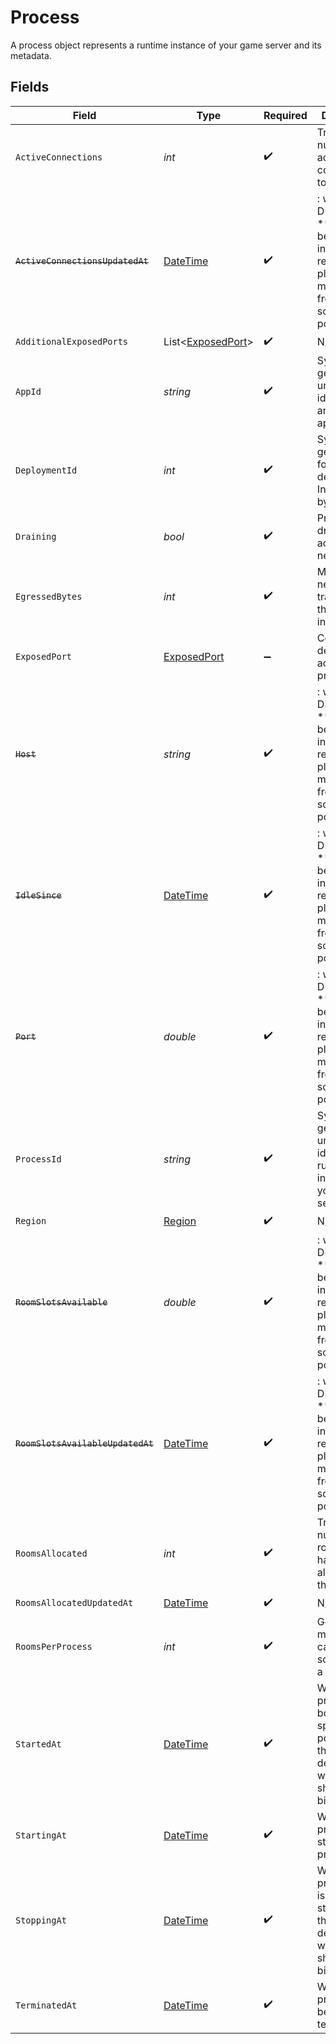 # Process

A process object represents a runtime instance of your game server and its metadata.


## Fields

| Field                                                                                                                   | Type                                                                                                                    | Required                                                                                                                | Description                                                                                                             | Example                                                                                                                 |
| ----------------------------------------------------------------------------------------------------------------------- | ----------------------------------------------------------------------------------------------------------------------- | ----------------------------------------------------------------------------------------------------------------------- | ----------------------------------------------------------------------------------------------------------------------- | ----------------------------------------------------------------------------------------------------------------------- |
| `ActiveConnections`                                                                                                     | *int*                                                                                                                   | :heavy_check_mark:                                                                                                      | Tracks the number of active connections to a process.                                                                   | 10                                                                                                                      |
| ~~`ActiveConnectionsUpdatedAt`~~                                                                                        | [DateTime](https://learn.microsoft.com/en-us/dotnet/api/system.datetime?view=net-5.0)                                   | :heavy_check_mark:                                                                                                      | : warning: ** DEPRECATED **: This will be removed in a future release, please migrate away from it as soon as possible. |                                                                                                                         |
| `AdditionalExposedPorts`                                                                                                | List<[ExposedPort](../../Models/Shared/ExposedPort.md)>                                                                 | :heavy_check_mark:                                                                                                      | N/A                                                                                                                     | [{"host":"1.proxy.hathora.dev","name":"debug","port":72941,"transportType":"tcp"}]                                      |
| `AppId`                                                                                                                 | *string*                                                                                                                | :heavy_check_mark:                                                                                                      | System generated unique identifier for an application.                                                                  | app-af469a92-5b45-4565-b3c4-b79878de67d2                                                                                |
| `DeploymentId`                                                                                                          | *int*                                                                                                                   | :heavy_check_mark:                                                                                                      | System generated id for a deployment. Increments by 1.                                                                  | 1                                                                                                                       |
| `Draining`                                                                                                              | *bool*                                                                                                                  | :heavy_check_mark:                                                                                                      | Process in drain will not accept any new rooms.                                                                         |                                                                                                                         |
| `EgressedBytes`                                                                                                         | *int*                                                                                                                   | :heavy_check_mark:                                                                                                      | Measures network traffic leaving the process in bytes.                                                                  | 435                                                                                                                     |
| `ExposedPort`                                                                                                           | [ExposedPort](../../Models/Shared/ExposedPort.md)                                                                       | :heavy_minus_sign:                                                                                                      | Connection details for an active process.                                                                               |                                                                                                                         |
| ~~`Host`~~                                                                                                              | *string*                                                                                                                | :heavy_check_mark:                                                                                                      | : warning: ** DEPRECATED **: This will be removed in a future release, please migrate away from it as soon as possible. |                                                                                                                         |
| ~~`IdleSince`~~                                                                                                         | [DateTime](https://learn.microsoft.com/en-us/dotnet/api/system.datetime?view=net-5.0)                                   | :heavy_check_mark:                                                                                                      | : warning: ** DEPRECATED **: This will be removed in a future release, please migrate away from it as soon as possible. |                                                                                                                         |
| ~~`Port`~~                                                                                                              | *double*                                                                                                                | :heavy_check_mark:                                                                                                      | : warning: ** DEPRECATED **: This will be removed in a future release, please migrate away from it as soon as possible. |                                                                                                                         |
| `ProcessId`                                                                                                             | *string*                                                                                                                | :heavy_check_mark:                                                                                                      | System generated unique identifier to a runtime instance of your game server.                                           | cbfcddd2-0006-43ae-996c-995fff7bed2e                                                                                    |
| `Region`                                                                                                                | [Region](../../Models/Shared/Region.md)                                                                                 | :heavy_check_mark:                                                                                                      | N/A                                                                                                                     |                                                                                                                         |
| ~~`RoomSlotsAvailable`~~                                                                                                | *double*                                                                                                                | :heavy_check_mark:                                                                                                      | : warning: ** DEPRECATED **: This will be removed in a future release, please migrate away from it as soon as possible. |                                                                                                                         |
| ~~`RoomSlotsAvailableUpdatedAt`~~                                                                                       | [DateTime](https://learn.microsoft.com/en-us/dotnet/api/system.datetime?view=net-5.0)                                   | :heavy_check_mark:                                                                                                      | : warning: ** DEPRECATED **: This will be removed in a future release, please migrate away from it as soon as possible. |                                                                                                                         |
| `RoomsAllocated`                                                                                                        | *int*                                                                                                                   | :heavy_check_mark:                                                                                                      | Tracks the number of rooms that have been allocated to the process.                                                     | 1                                                                                                                       |
| `RoomsAllocatedUpdatedAt`                                                                                               | [DateTime](https://learn.microsoft.com/en-us/dotnet/api/system.datetime?view=net-5.0)                                   | :heavy_check_mark:                                                                                                      | N/A                                                                                                                     |                                                                                                                         |
| `RoomsPerProcess`                                                                                                       | *int*                                                                                                                   | :heavy_check_mark:                                                                                                      | Governs how many [rooms](https://hathora.dev/docs/concepts/hathora-entities#room) can be scheduled in a process.        | 3                                                                                                                       |
| `StartedAt`                                                                                                             | [DateTime](https://learn.microsoft.com/en-us/dotnet/api/system.datetime?view=net-5.0)                                   | :heavy_check_mark:                                                                                                      | When the process bound to the specified port. We use this to determine when we should start billing.                    |                                                                                                                         |
| `StartingAt`                                                                                                            | [DateTime](https://learn.microsoft.com/en-us/dotnet/api/system.datetime?view=net-5.0)                                   | :heavy_check_mark:                                                                                                      | When the process started being provisioned.                                                                             |                                                                                                                         |
| `StoppingAt`                                                                                                            | [DateTime](https://learn.microsoft.com/en-us/dotnet/api/system.datetime?view=net-5.0)                                   | :heavy_check_mark:                                                                                                      | When the process is issued to stop. We use this to determine when we should stop billing.                               |                                                                                                                         |
| `TerminatedAt`                                                                                                          | [DateTime](https://learn.microsoft.com/en-us/dotnet/api/system.datetime?view=net-5.0)                                   | :heavy_check_mark:                                                                                                      | When the process has been terminated.                                                                                   |                                                                                                                         |